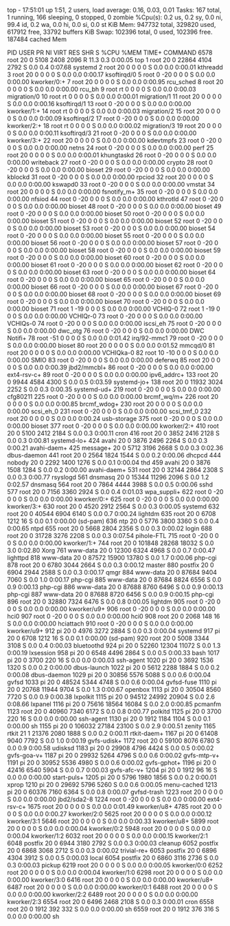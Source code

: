 top - 17:51:01 up  1:51,  2 users,  load average: 0.16, 0.03, 0.01
Tasks: 167 total,   1 running, 166 sleeping,   0 stopped,   0 zombie
%Cpu(s):  0.2 us,  0.2 sy,  0.0 ni, 99.4 id,  0.2 wa,  0.0 hi,  0.0 si,  0.0 st
KiB Mem:    947732 total,   329820 used,   617912 free,    33792 buffers
KiB Swap:   102396 total,        0 used,   102396 free.   187484 cached Mem

  PID USER      PR  NI    VIRT    RES    SHR S  %CPU %MEM     TIME+ COMMAND
 6578 root      20   0    5108   2408   2096 R  11.3  0.3   0:00.05 top
    1 root      20   0   22864   4104   2792 S   0.0  0.4   0:07.68 systemd
    2 root      20   0       0      0      0 S   0.0  0.0   0:00.01 kthreadd
    3 root      20   0       0      0      0 S   0.0  0.0   0:00.17 ksoftirqd/0
    5 root       0 -20       0      0      0 S   0.0  0.0   0:00.00 kworker/0:+
    7 root      20   0       0      0      0 S   0.0  0.0   0:00.95 rcu_sched
    8 root      20   0       0      0      0 S   0.0  0.0   0:00.00 rcu_bh
    9 root      rt   0       0      0      0 S   0.0  0.0   0:00.03 migration/0
   10 root      rt   0       0      0      0 S   0.0  0.0   0:00.01 migration/1
   11 root      20   0       0      0      0 S   0.0  0.0   0:00.16 ksoftirqd/1
   13 root       0 -20       0      0      0 S   0.0  0.0   0:00.00 kworker/1:+
   14 root      rt   0       0      0      0 S   0.0  0.0   0:00.03 migration/2
   15 root      20   0       0      0      0 S   0.0  0.0   0:00.09 ksoftirqd/2
   17 root       0 -20       0      0      0 S   0.0  0.0   0:00.00 kworker/2:+
   18 root      rt   0       0      0      0 S   0.0  0.0   0:00.02 migration/3
   19 root      20   0       0      0      0 S   0.0  0.0   0:00.11 ksoftirqd/3
   21 root       0 -20       0      0      0 S   0.0  0.0   0:00.00 kworker/3:+
   22 root      20   0       0      0      0 S   0.0  0.0   0:00.00 kdevtmpfs
   23 root       0 -20       0      0      0 S   0.0  0.0   0:00.00 netns
   24 root       0 -20       0      0      0 S   0.0  0.0   0:00.00 perf
   25 root      20   0       0      0      0 S   0.0  0.0   0:00.01 khungtaskd
   26 root       0 -20       0      0      0 S   0.0  0.0   0:00.00 writeback
   27 root       0 -20       0      0      0 S   0.0  0.0   0:00.00 crypto
   28 root       0 -20       0      0      0 S   0.0  0.0   0:00.00 bioset
   29 root       0 -20       0      0      0 S   0.0  0.0   0:00.00 kblockd
   31 root       0 -20       0      0      0 S   0.0  0.0   0:00.00 rpciod
   32 root      20   0       0      0      0 S   0.0  0.0   0:00.00 kswapd0
   33 root       0 -20       0      0      0 S   0.0  0.0   0:00.00 vmstat
   34 root      20   0       0      0      0 S   0.0  0.0   0:00.00 fsnotify_m+
   35 root       0 -20       0      0      0 S   0.0  0.0   0:00.00 nfsiod
   44 root       0 -20       0      0      0 S   0.0  0.0   0:00.00 kthrotld
   47 root       0 -20       0      0      0 S   0.0  0.0   0:00.00 bioset
   48 root       0 -20       0      0      0 S   0.0  0.0   0:00.00 bioset
   49 root       0 -20       0      0      0 S   0.0  0.0   0:00.00 bioset
   50 root       0 -20       0      0      0 S   0.0  0.0   0:00.00 bioset
   51 root       0 -20       0      0      0 S   0.0  0.0   0:00.00 bioset
   52 root       0 -20       0      0      0 S   0.0  0.0   0:00.00 bioset
   53 root       0 -20       0      0      0 S   0.0  0.0   0:00.00 bioset
   54 root       0 -20       0      0      0 S   0.0  0.0   0:00.00 bioset
   55 root       0 -20       0      0      0 S   0.0  0.0   0:00.00 bioset
   56 root       0 -20       0      0      0 S   0.0  0.0   0:00.00 bioset
   57 root       0 -20       0      0      0 S   0.0  0.0   0:00.00 bioset
   58 root       0 -20       0      0      0 S   0.0  0.0   0:00.00 bioset
   59 root       0 -20       0      0      0 S   0.0  0.0   0:00.00 bioset
   60 root       0 -20       0      0      0 S   0.0  0.0   0:00.00 bioset
   61 root       0 -20       0      0      0 S   0.0  0.0   0:00.00 bioset
   62 root       0 -20       0      0      0 S   0.0  0.0   0:00.00 bioset
   63 root       0 -20       0      0      0 S   0.0  0.0   0:00.00 bioset
   64 root       0 -20       0      0      0 S   0.0  0.0   0:00.00 bioset
   65 root       0 -20       0      0      0 S   0.0  0.0   0:00.00 bioset
   66 root       0 -20       0      0      0 S   0.0  0.0   0:00.00 bioset
   67 root       0 -20       0      0      0 S   0.0  0.0   0:00.00 bioset
   68 root       0 -20       0      0      0 S   0.0  0.0   0:00.00 bioset
   69 root       0 -20       0      0      0 S   0.0  0.0   0:00.00 bioset
   70 root       0 -20       0      0      0 S   0.0  0.0   0:00.00 bioset
   71 root       1 -19       0      0      0 S   0.0  0.0   0:00.00 VCHIQ-0
   72 root       1 -19       0      0      0 S   0.0  0.0   0:00.00 VCHIQr-0
   73 root       0 -20       0      0      0 S   0.0  0.0   0:00.00 VCHIQs-0
   74 root       0 -20       0      0      0 S   0.0  0.0   0:00.00 iscsi_eh
   75 root       0 -20       0      0      0 S   0.0  0.0   0:00.00 dwc_otg
   76 root       0 -20       0      0      0 S   0.0  0.0   0:00.00 DWC Notifi+
   78 root     -51   0       0      0      0 S   0.0  0.0   0:01.42 irq/92-mmc1
   79 root       0 -20       0      0      0 S   0.0  0.0   0:00.00 bioset
   80 root      20   0       0      0      0 S   0.0  0.0   0:01.52 mmcqd/0
   81 root      20   0       0      0      0 S   0.0  0.0   0:00.00 VCHIQka-0
   82 root      10 -10       0      0      0 S   0.0  0.0   0:00.00 SMIO
   83 root       0 -20       0      0      0 S   0.0  0.0   0:00.00 deferwq
   85 root      20   0       0      0      0 S   0.0  0.0   0:00.39 jbd2/mmcbl+
   86 root       0 -20       0      0      0 S   0.0  0.0   0:00.00 ext4-rsv-c+
   89 root       0 -20       0      0      0 S   0.0  0.0   0:00.00 ipv6_addrc+
  133 root      20   0    9944   4584   4300 S   0.0  0.5   0:03.59 systemd-jo+
  138 root      20   0   11932   3024   2252 S   0.0  0.3   0:00.35 systemd-ud+
  219 root       0 -20       0      0      0 S   0.0  0.0   0:00.00 cfg80211
  225 root       0 -20       0      0      0 S   0.0  0.0   0:00.00 brcmf_wq/m+
  226 root      20   0       0      0      0 S   0.0  0.0   0:00.85 brcmf_wdog+
  230 root      20   0       0      0      0 S   0.0  0.0   0:00.00 scsi_eh_0
  231 root       0 -20       0      0      0 S   0.0  0.0   0:00.00 scsi_tmf_0
  232 root      20   0       0      0      0 S   0.0  0.0   0:00.24 usb-storage
  375 root       0 -20       0      0      0 S   0.0  0.0   0:00.00 bioset
  377 root       0 -20       0      0      0 S   0.0  0.0   0:00.00 kworker/2:+
  410 root      20   0    5100   2412   2184 S   0.0  0.3   0:00.11 cron
  416 root      20   0    3852   2416   2128 S   0.0  0.3   0:00.81 systemd-lo+
  424 avahi     20   0    3876   2496   2264 S   0.0  0.3   0:00.21 avahi-daem+
  425 message+  20   0    5712   3196   2668 S   0.0  0.3   0:02.36 dbus-daemon
  441 root      20   0    2564   1824   1544 S   0.0  0.2   0:00.06 dhcpcd
  444 nobody    20   0    2292   1400   1276 S   0.0  0.1   0:00.04 thd
  459 avahi     20   0    3876   1508   1284 S   0.0  0.2   0:00.00 avahi-daem+
  531 root      20   0   32144   2864   2308 S   0.0  0.3   0:00.77 rsyslogd
  561 dnsmasq   20   0   15344  11296   2096 S   0.0  1.2   0:02.57 dnsmasq
  564 root      20   0    7864   4444   3988 S   0.0  0.5   0:00.06 sshd
  577 root      20   0    7156   3360   2924 S   0.0  0.4   0:01.03 wpa_suppli+
  622 root       0 -20       0      0      0 S   0.0  0.0   0:00.00 kworker/0:+
  625 root       0 -20       0      0      0 S   0.0  0.0   0:00.00 kworker/3:+
  630 root      20   0    4520   2912   2564 S   0.0  0.3   0:00.05 systemd
  632 root      20   0   40544   6904   6140 S   0.0  0.7   0:00.24 lightdm
  635 root      20   0    6708   1212     16 S   0.0  0.1   0:00.00 (sd-pam)
  636 ntp       20   0    5776   3800   3360 S   0.0  0.4   0:00.65 ntpd
  655 root      20   0    5668   2804   2356 S   0.0  0.3   0:00.02 login
  688 root      20   0   31728   3276   2208 S   0.0  0.3   0:07.54 pihole-FTL
  715 root       0 -20       0      0      0 S   0.0  0.0   0:00.00 kworker/1:+
  744 root      20   0  101848  28268  18032 S   0.0  3.0   0:02.80 Xorg
  761 www-data  20   0   12300   6324   4968 S   0.0  0.7   0:00.47 lighttpd
  818 www-data  20   0   87572  15900  13780 S   0.0  1.7   0:00.06 php-cgi
  878 root      20   0    6780   3044   2664 S   0.0  0.3   0:00.12 master
  880 postfix   20   0    6904   2944   2588 S   0.0  0.3   0:00.17 qmgr
  884 www-data  20   0   87684   9404   7060 S   0.0  1.0   0:00.17 php-cgi
  885 www-data  20   0   87684   8824   6556 S   0.0  0.9   0:00.13 php-cgi
  886 www-data  20   0   87688   8760   6496 S   0.0  0.9   0:00.13 php-cgi
  887 www-data  20   0   87688   8720   6456 S   0.0  0.9   0:00.15 php-cgi
  896 root      20   0   32880   7324   6476 S   0.0  0.8   0:00.05 lightdm
  905 root       0 -20       0      0      0 S   0.0  0.0   0:00.00 kworker/u9+
  906 root       0 -20       0      0      0 S   0.0  0.0   0:00.00 hci0
  907 root       0 -20       0      0      0 S   0.0  0.0   0:00.00 hci0
  908 root      20   0    2068    148     16 S   0.0  0.0   0:00.00 hciattach
  910 root       0 -20       0      0      0 S   0.0  0.0   0:00.00 kworker/u9+
  912 pi        20   0    4976   3272   2884 S   0.0  0.3   0:00.04 systemd
  917 pi        20   0    6708   1212     16 S   0.0  0.1   0:00.00 (sd-pam)
  920 root      20   0    5008   3344   3108 S   0.0  0.4   0:00.03 bluetoothd
  924 pi        20   0   52260  12304  11072 S   0.0  1.3   0:00.19 lxsession
  958 pi        20   0    6548   4496   2864 S   0.0  0.5   0:00.33 bash
 1017 pi        20   0    3700    220     16 S   0.0  0.0   0:00.03 ssh-agent
 1020 pi        20   0    3692   1536   1320 S   0.0  0.2   0:00.00 dbus-launch
 1022 pi        20   0    5612   2288   1884 S   0.0  0.2   0:00.08 dbus-daemon
 1029 pi        20   0   30856   5576   5088 S   0.0  0.6   0:00.04 gvfsd
 1033 pi        20   0   48524   5344   4748 S   0.0  0.6   0:00.04 gvfsd-fuse
 1110 pi        20   0   20768  11944   9704 S   0.0  1.3   0:00.67 openbox
 1113 pi        20   0   30504   8560   7720 S   0.0  0.9   0:00.38 lxpolkit
 1115 pi        20   0   94512  24992  20904 S   0.0  2.6   0:08.66 lxpanel
 1116 pi        20   0   75616  18564  16084 S   0.0  2.0   0:00.85 pcmanfm
 1123 root      20   0   40960   7340   6172 S   0.0  0.8   0:00.77 polkitd
 1125 pi        20   0    3700    220     16 S   0.0  0.0   0:00.00 ssh-agent
 1130 pi        20   0    1912   1184   1104 S   0.0  0.1   0:00.00 sh
 1155 pi        20   0  106032  27184  23100 S   0.0  2.9   0:00.51 zenity
 1165 rtkit     21   1   21376   2080   1888 S   0.0  0.2   0:00.11 rtkit-daem+
 1167 pi        20   0   61408   9040   7792 S   0.0  1.0   0:00.19 gvfs-udisk+
 1172 root      20   0   59100   8076   6780 S   0.0  0.9   0:00.58 udisksd
 1183 pi        20   0   29908   4796   4424 S   0.0  0.5   0:00.02 gvfs-goa-v+
 1187 pi        20   0   29932   5264   4796 S   0.0  0.6   0:00.02 gvfs-mtp-v+
 1191 pi        20   0   30952   5536   4980 S   0.0  0.6   0:00.02 gvfs-gphot+
 1196 pi        20   0   42416   6540   5904 S   0.0  0.7   0:00.03 gvfs-afc-v+
 1204 pi        20   0    1912     96     16 S   0.0  0.0   0:00.00 start-puls+
 1205 pi        20   0    5796   1980   1856 S   0.0  0.2   0:00.01 xprop
 1210 pi        20   0   29692   5796   5260 S   0.0  0.6   0:00.05 menu-cached
 1213 pi        20   0   60376   7160   6364 S   0.0  0.8   0:00.07 gvfsd-trash
 1223 root      20   0       0      0      0 S   0.0  0.0   0:00.00 jbd2/sda2-8
 1224 root       0 -20       0      0      0 S   0.0  0.0   0:00.00 ext4-rsv-c+
 1675 root      20   0       0      0      0 S   0.0  0.0   0:01.49 kworker/u8+
 4785 root      20   0       0      0      0 S   0.0  0.0   0:00.27 kworker/2:0
 5625 root      20   0       0      0      0 S   0.0  0.0   0:00.12 kworker/3:1
 5646 root      20   0       0      0      0 S   0.0  0.0   0:00.33 kworker/u8+
 5899 root      20   0       0      0      0 S   0.0  0.0   0:00.04 kworker/0:2
 5948 root      20   0       0      0      0 S   0.0  0.0   0:00.04 kworker/1:2
 6032 root      20   0       0      0      0 S   0.0  0.0   0:00.15 kworker/2:1
 6048 postfix   20   0    6944   3180   2792 S   0.0  0.3   0:00.03 cleanup
 6052 postfix   20   0    6868   3068   2712 S   0.0  0.3   0:00.02 trivial-re+
 6053 postfix   20   0    6896   4304   3912 S   0.0  0.5   0:00.03 local
 6054 postfix   20   0    6860   3116   2736 S   0.0  0.3   0:00.03 pickup
 6219 root      20   0       0      0      0 S   0.0  0.0   0:00.05 kworker/0:0
 6252 root      20   0       0      0      0 S   0.0  0.0   0:00.04 kworker/1:0
 6298 root      20   0       0      0      0 S   0.0  0.0   0:00.00 kworker/3:0
 6416 root      20   0       0      0      0 S   0.0  0.0   0:00.00 kworker/u8+
 6487 root      20   0       0      0      0 S   0.0  0.0   0:00.00 kworker/0:1
 6488 root      20   0       0      0      0 S   0.0  0.0   0:00.00 kworker/2:2
 6489 root      20   0       0      0      0 S   0.0  0.0   0:00.00 kworker/2:3
 6554 root      20   0    6496   2468   2108 S   0.0  0.3   0:00.01 cron
 6558 root      20   0    1912    392    332 S   0.0  0.0   0:00.00 sh
 6559 root      20   0    1912    376    316 S   0.0  0.0   0:00.00 sh
